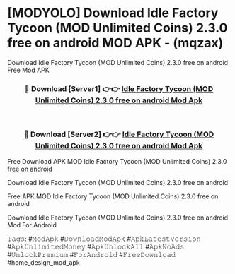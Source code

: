 # [MODYOLO] Download Idle Factory Tycoon (MOD Unlimited Coins) 2.3.0 free on android MOD APK - (mqzax)
Download Idle Factory Tycoon (MOD Unlimited Coins) 2.3.0 free on android Free Mod APK

<div align="center">
<h3>🔴 Download [Server1] 👉👉 <a href="https://apk-comot.site?title=Idle_Factory_Tycoon_(MOD_Unlimited_Coins)_2.3.0_free_on_android">Idle Factory Tycoon (MOD Unlimited Coins) 2.3.0 free on android Mod Apk</a></h3><br>

<h3>🔴 Download [Server2] 👉👉 <a href="https://apk-comot.site?title=Idle_Factory_Tycoon_(MOD_Unlimited_Coins)_2.3.0_free_on_android">Idle Factory Tycoon (MOD Unlimited Coins) 2.3.0 free on android Mod Apk</a></h3>
</div>


Free Download APK MOD Idle Factory Tycoon (MOD Unlimited Coins) 2.3.0 free on android

Download Idle Factory Tycoon (MOD Unlimited Coins) 2.3.0 free on android 

Free APK MOD Idle Factory Tycoon (MOD Unlimited Coins) 2.3.0 free on android 

Download Idle Factory Tycoon (MOD Unlimited Coins) 2.3.0 free on android Mod For Android

𝚃𝚊𝚐𝚜: #𝙼𝚘𝚍𝙰𝚙𝚔 #𝙳𝚘𝚠𝚗𝚕𝚘𝚊𝚍𝙼𝚘𝚍𝙰𝚙𝚔 #𝙰𝚙𝚔𝙻𝚊𝚝𝚎𝚜𝚝𝚅𝚎𝚛𝚜𝚒𝚘𝚗 #𝙰𝚙𝚔𝚄𝚗𝚕𝚒𝚖𝚒𝚝𝚎𝚍𝙼𝚘𝚗𝚎𝚢 #𝙰𝚙𝚔𝚄𝚗𝚕𝚘𝚌𝚔𝙰𝚕𝚕 #𝙰𝚙𝚔𝙽𝚘𝙰𝚍𝚜 #𝚄𝚗𝚕𝚘𝚌𝚔𝙿𝚛𝚎𝚖𝚒𝚞𝚖 #𝙵𝚘𝚛𝙰𝚗𝚍𝚛𝚘𝚒𝚍 #𝙵𝚛𝚎𝚎𝙳𝚘𝚠𝚗𝚕𝚘𝚊𝚍 #home_design_mod_apk